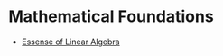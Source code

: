 # Mathematical Foundations

- [Essense of Linear Algebra](https://www.bilibili.com/video/av5987715)
